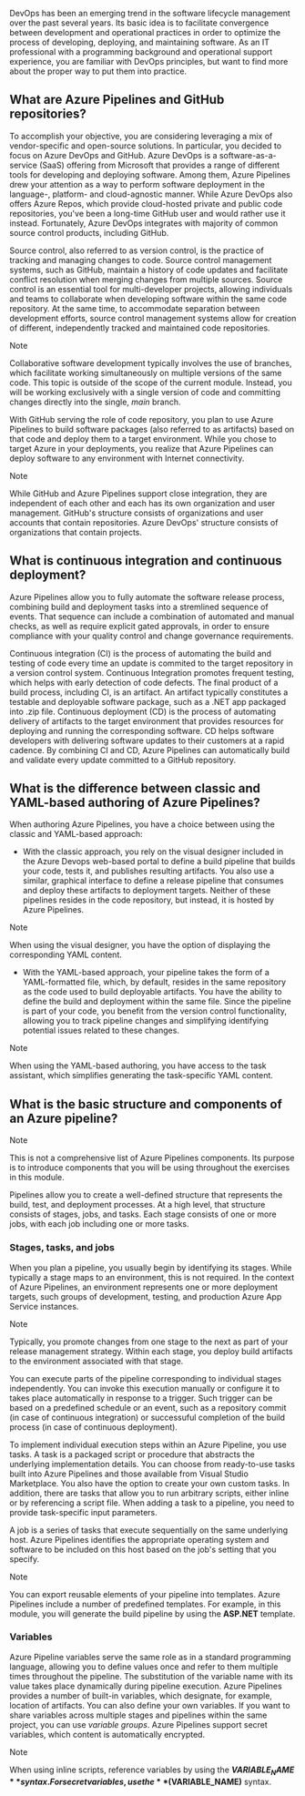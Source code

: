 DevOps has been an emerging trend in the software lifecycle management over the past several years. Its basic idea is to facilitate convergence between development and operational practices in order to optimize the process of developing, deploying, and maintaining software. As an IT professional with a programming background and operational support experience, you are familiar with DevOps principles, but want to find more about the proper way to put them into practice.

## What are Azure Pipelines and GitHub repositories?

To accomplish your objective, you are considering leveraging a mix of vendor-specific and open-source solutions. In particular, you decided to focus on Azure DevOps and GitHub. Azure DevOps is a software-as-a-service (SaaS) offering from Microsoft that provides a range of different tools for developing and deploying software. Among them, Azure Pipelines drew your attention as a way to perform software deployment in the language-, platform- and cloud-agnostic manner. While Azure DevOps also offers Azure Repos, which provide cloud-hosted private and public code repositories, you've been a long-time GitHub user and would rather use it instead. Fortunately, Azure DevOps integrates with majority of common source control products, including GitHub.

Source control, also referred to as version control, is the practice of tracking and managing changes to code. Source control management systems, such as GitHub, maintain a history of code updates and facilitate conflict resolution when merging changes from multiple sources. Source control is an essential tool for multi-developer projects, allowing individuals and teams to collaborate when developing software within the same code repository. At the same time, to accommodate separation between development efforts, source control management systems allow for creation of different, independently tracked and maintained code repositories.

> [!NOTE]
> Collaborative software development typically involves the use of branches, which facilitate working simultaneously on multiple versions of the same code. This topic is outside of the scope of the current module. Instead, you will be working exclusively with a single version of code and committing changes directly into the single, *main* branch.

With GitHub serving the role of code repository, you plan to use Azure Pipelines to build software packages (also referred to as artifacts) based on that code and deploy them to a target environment. While you chose to target Azure in your deployments, you realize that Azure Pipelines can deploy software to any environment with Internet connectivity. 

> [!NOTE]
> While GitHub and Azure Pipelines support close integration, they are independent of each other and each has its own organization and user management. GitHub's structure consists of organizations and user accounts that contain repositories. Azure DevOps' structure consists of organizations that contain projects. 

## What is continuous integration and continuous deployment?

Azure Pipelines allow you to fully automate the software release process, combining build and deployment tasks into a stremlined sequence of events. That sequence can include a combination of automated and manual checks, as well as require explicit gated approvals, in order to ensure compliance with your quality control and change governance requirements. 

Continuous integration (CI) is the process of automating the build and testing of code every time an update is commited to the target repository in a version control system. Continuous Integration promotes frequent testing, which helps with early detection of code defects. The final product of a build process, including CI, is an artifact. An artifact typically constitutes a testable and deployable software package, such as a .NET app packaged into .zip file. Continuous deployment (CD) is the process of automating delivery of artifacts to the target environment that provides resources for deploying and running the corresponding software. CD helps software developers with delivering software updates to their customers at a rapid cadence. By combining CI and CD, Azure Pipelines can automatically build and validate every update committed to a GitHub repository.

## What is the difference between classic and YAML-based authoring of Azure Pipelines?

When authoring Azure Pipelines, you have a choice between using the classic and YAML-based approach:

- With the classic approach, you rely on the visual designer included in the Azure Devops web-based portal to define a build pipeline that builds your code, tests it, and publishes resulting artifacts. You also use a similar, graphical interface to define a release pipeline that consumes and deploy these artifacts to deployment targets. Neither of these pipelines resides in the code repository, but instead, it is hosted by Azure Pipelines.

> [!NOTE]
> When using the visual designer, you have the option of displaying the corresponding YAML content. 

- With the YAML-based approach, your pipeline takes the form of a YAML-formatted file, which, by default, resides in the same repository as the code used to build deployable artifacts. You have the ability to define the build and deployment within the same file. Since the pipeline is part of your code, you benefit from the version control functionality, allowing you to track pipeline changes and simplifying identifying potential issues related to these changes.

> [!NOTE]
> When using the YAML-based authoring, you have access to the task assistant, which simplifies generating the task-specific YAML content. 

## What is the basic structure and components of an Azure pipeline?

> [!NOTE]
> This is not a comprehensive list of Azure Pipelines components. Its purpose is to introduce components that you will be using throughout the exercises in this module.

Pipelines allow you to create a well-defined structure that represents the build, test, and deployment processes. At a high level, that structure consists of stages, jobs, and tasks. Each stage consists of one or more jobs, with each job including one or more tasks.

### Stages, tasks, and jobs

When you plan a pipeline, you usually begin by identifying its stages. While typically a stage maps to an environment, this is not required. In the context of Azure Pipelines, an environment represents one or more deployment targets, such groups of development, testing, and production Azure App Service instances. 

> [!NOTE]
> Typically, you promote changes from one stage to the next as part of your release management strategy. Within each stage, you deploy build artifacts to the environment associated with that stage.

You can execute parts of the pipeline corresponding to individual stages independently. You can invoke this execution manually or configure it to takes place automatically in response to a trigger. Such trigger can be based on a predefined schedule or an event, such as a repository commit (in case of continuous integration) or successuful completion of the build process (in case of continuous deployment).

To implement individual execution steps within an Azure Pipeline, you use tasks. A task is a packaged script or procedure that abstracts the underlying implementation details. You can choose from ready-to-use tasks built into Azure Pipelines and those available from Visual Studio Marketplace. You also have the option to create your own custom tasks. In addition, there are tasks that allow you to run arbitrary scripts, either inline or by referencing a script file. When adding a task to a pipeline, you need to provide task-specific input parameters. 

A job is a series of tasks that execute sequentially on the same underlying host. Azure Pipelines identifies the appropriate operating system and software to be included on this host based on the job's setting that you specify. 

> [!NOTE]
> You can export reusable elements of your pipeline into templates. Azure Pipelines include a number of predefined templates. For example, in this module, you will generate the build pipeline by using the **ASP.NET** template.

### Variables

Azure Pipeline variables serve the same role as in a standard programming language, allowing you to define values once and refer to them multiple times throughout the pipeline. The substitution of the variable name with its value takes place dynamically during pipeline execution. Azure Pipelines provides a number of built-in variables, which designate, for example, location of artifacts. You can also define your own variables. If you want to share variables across multiple stages and pipelines within the same project, you can use *variable groups*. Azure Pipelines support secret variables, which content is automatically encrypted.

> [!NOTE]
> When using inline scripts, reference variables by using the **$VARIABLE_NAME** syntax. For secret variables, use the **$(VARIABLE_NAME)** syntax.
